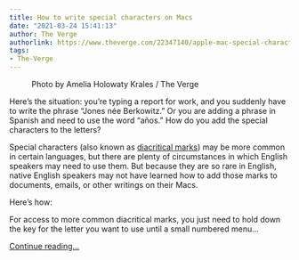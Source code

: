 ```yaml
---
title: How to write special characters on Macs
date: "2021-03-24 15:41:13"
author: The Verge
authorlink: https://www.theverge.com/22347140/apple-mac-special-characters-how-to
tags:
- The-Verge
---
```

<figure>
      <img alt="" src="https://cdn.vox-cdn.com/thumbor/sS-LrvGE5QPG1pL_bM9oGK4x_gg=/0x0:2040x1360/1310x873/cdn.vox-cdn.com/uploads/chorus_image/image/69018184/akrales_191112_3778_0249.0.jpg" />
        <figcaption>Photo by Amelia Holowaty Krales / The Verge</figcaption>
    </figure>

  <p id="nBtPSS">Here’s the situation: you’re typing a report for work, and you suddenly have to write the phrase “Jones née Berkowitz.” Or you are adding a phrase in Spanish and need to use the word “años.” How do you add the special characters to the letters? </p>
<p id="2JFT5W">Special characters (also known as <a href="https://en.wikipedia.org/wiki/Diacritic">diacritical marks</a>) may be more common in certain languages, but there are plenty of circumstances in which English speakers may need to use them. But because they are so rare in English, native English speakers may not have learned how to add those marks to documents, emails, or other writings on their Macs.</p>
<p id="fRZX20">Here’s how:</p>
<p id="cvDkQ8">For access to more common diacritical marks, you just need to hold down the key for the letter you want to use until a small numbered menu...</p>
  <p>
    <a href="https://www.theverge.com/22347140/apple-mac-special-characters-how-to">Continue reading&hellip;</a>
  </p>